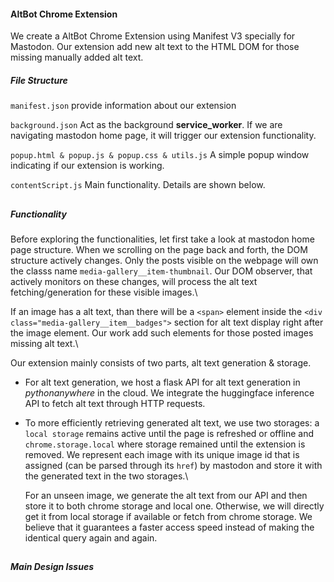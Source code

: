 #### AltBot Chrome Extension

We create a AltBot Chrome Extension using Manifest V3 specially for Mastodon. Our extension add new alt text to the HTML DOM for those missing manually added alt text.

##### File Structure

`manifest.json`  provide information about our extension

`background.json`  Act as the background **service_worker**. If we are navigating mastodon home page, it will trigger our extension  functionality.

`popup.html & popup.js & popup.css & utils.js` A simple popup window indicating if our extension is working.

`contentScript.js`  Main functionality. Details are shown below.

##

##### Functionality

Before exploring the functionalities, let first take a look at mastodon home page structure. When we scrolling on the page back and forth, the DOM structure actively changes. Only the posts visible on the webpage will own the classs name `media-gallery__item-thumbnail`. Our DOM observer, that actively monitors on these changes, will process the alt text fetching/generation for these visible images.\

If an image has a alt text, than there will be a `<span>`  element inside the `<div class="media-gallery__item__badges">`  section for alt text display right after the image element. Our work add such elements for those posted images missing alt text.\

Our extension mainly consists of two parts, alt text generation & storage. 

- For alt text generation, we host a flask API for alt text generation in *pythonanywhere*  in the cloud. We integrate the huggingface inference API to fetch alt text through HTTP requests.

- To more efficiently retrieving generated alt text, we use two storages: a `local storage` remains active until the page is refreshed or offline and `chrome.storage.local`  where storage remained until the extension is removed.  We represent each image with its unique image id that is assigned (can be parsed through its `href`) by mastodon and store it with the generated text in the two storages.\

  For an unseen image, we generate the alt text from our API and then store it to both chrome storage and local one. Otherwise, we will directly get it from local storage if available or fetch from chrome storage. We believe that it guarantees a faster access speed instead of making the identical query again and again.

##

##### Main Design Issues









